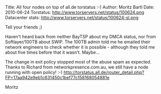 Title: All four nodes on top of all.de torstatus :-)
Author: Moritz Bartl
Date: 2010-06-24
Torstatus: http://www.torservers.net/status/100624.png
Datacenter stats: http://www.torservers.net/status/100624-sl.png

Tell your friends ;)

Haven't heard back from neither BayTSP about my DMCA status, nor from
Softlayer/100TB about SWIP. The 100TB admin told me he emailed their
network engineers to check whether it is possible - although they told
me about five times before that it wasn't. Maybe...

The change in exit policy stopped most of the abuse spam as expected.
Thanks to Richard from networkpresence.com.au, we still have a node
running with open policy! :-)
http://torstatus.all.de/router_detail.php?FP=17aa942e9eb1c631450c1bef77c158168054881e

Moritz
